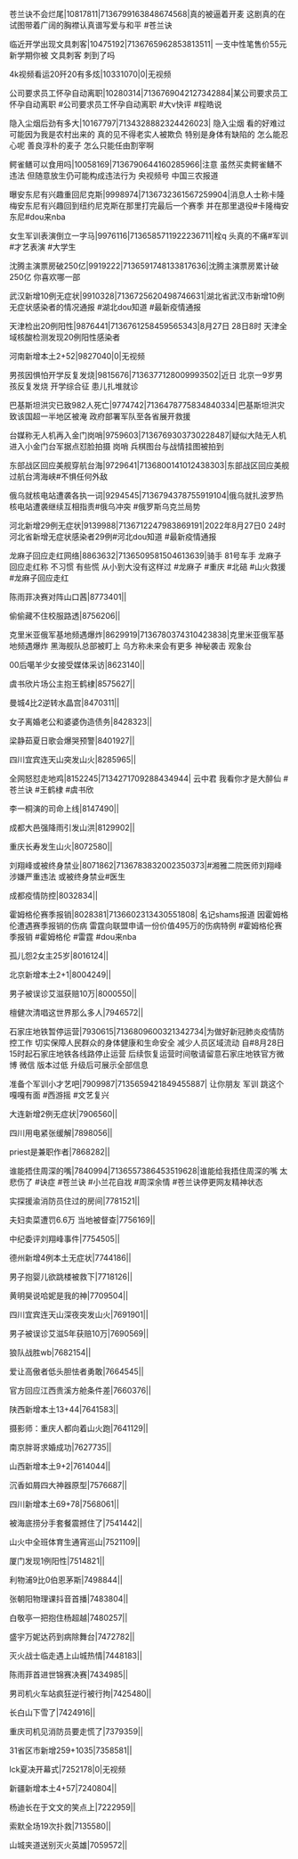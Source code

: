 苍兰诀不会烂尾|10817811|7136799163848674568|真的被逼着开麦 这剧真的在试图带着广阔的胸襟认真谱写爱与和平  #苍兰诀

临近开学出现文具刺客|10475192|7136765962853813511| 一支中性笔售价55元 新学期你被 文具刺客 刺到了吗 

4k视频看运20歼20有多炫|10331070|0|无视频

公司要求员工怀孕自动离职|10280314|7136769042127342884|某公司要求员工怀孕自动离职 #公司要求员工怀孕自动离职 #大v快评 #程皓说 

隐入尘烟后劲有多大|10167797|7134328882324426023| 隐入尘烟 看的好难过 可能因为我是农村出来的 真的见不得老实人被欺负 特别是身体有缺陷的 怎么能忍心呢 善良淳朴的麦子 怎么只能任由割宰啊 

鳄雀鳝可以食用吗|10058169|7136790644160285966|注意 虽然买卖鳄雀鳝不违法 但随意放生仍可能构成违法行为  央视频号 中国三农报道 

曝安东尼有兴趣重回尼克斯|9998974|7136732361567259904|消息人士称卡隆梅安东尼有兴趣回到纽约尼克斯在那里打完最后一个赛季 并在那里退役#卡隆梅安东尼#dou来nba 

女生军训表演倒立一字马|9976116|7136585711922236711|栓q 头真的不痛#军训 #才艺表演 #大学生

沈腾主演票房破250亿|9919222|7136591748133817636|沈腾主演票房累计破250亿 你喜欢哪一部 

武汉新增10例无症状|9910328|7136725620498746631|湖北省武汉市新增10例无症状感染者的情况通报 #湖北dou知道 #最新疫情通报

天津检出20例阳性|9876441|7136761258459565343|8月27日 28日8时 天津全域核酸检测发现20例阳性感染者

河南新增本土2+52|9827040|0|无视频

男孩因惧怕开学反复发烧|9815676|7136377128009993502|近日 北京一9岁男孩反复发烧   开学综合征 患儿扎堆就诊

巴基斯坦洪灾已致982人死亡|9774742|7136478775834840334|巴基斯坦洪灾致该国超一半地区被淹 政府部署军队至各省展开救援

台媒称无人机再入金门岗哨|9759603|7136769303730228487|疑似大陆无人机进入小金门台军据点怼脸拍摄  岗哨 兵棋图台与战情挂图被拍到

东部战区回应美舰穿航台海|9729641|7136800141012438303|东部战区回应美舰过航台湾海峡#不惧任何外敌   

俄乌就核电站遭袭各执一词|9294545|7136794378755919104|俄乌就扎波罗热核电站遭袭继续互相指责#俄乌冲突 #俄罗斯乌克兰局势

河北新增29例无症状|9139988|7136712247983869191|2022年8月27日0 24时 河北省新增无症状感染者29例#河北dou知道 #最新疫情通报

龙麻子回应走红网络|8863632|7136509581504613639|骑手 81号车手 龙麻子 回应走红称 不习惯 有些慌 从小到大没有这样过 #龙麻子 #重庆 #北碚 #山火救援 #龙麻子回应走红  

陈雨菲决赛对阵山口茜|8773401||

偷偷藏不住校服路透|8756206||

克里米亚俄军基地频遇爆炸|8629919|7136780374310423838|克里米亚俄军基地频遇爆炸 黑海舰队总部被盯上 乌方称未来会有更多 神秘袭击  观象台 

00后噶羊少女接受媒体采访|8623140||

虞书欣片场公主抱王鹤棣|8575627||

曼城4比2逆转水晶宫|8470311||

女子离婚老公和婆婆伪造债务|8428323||

梁静茹夏日歌会爆哭预警|8401927||

四川宜宾连天山突发山火|8285965||

全网怒怼走地鸡|8152245|7134271709288434944| 云中君 我看你才是大醉仙 #苍兰诀 #王鹤棣 #虞书欣

李一桐演的司命上线|8147490||

成都大邑强降雨引发山洪|8129902||

重庆长寿发生山火|8072580||

刘翔峰或被终身禁业|8071862|7136783832002350373|#湘雅二院医师刘翔峰 涉嫌严重违法  或被终身禁业#医生 

成都疫情防控|8032834||

霍姆格伦赛季报销|8028381|7136602313430551808| 名记shams报道 因霍姆格伦遭遇赛季报销的伤病 雷霆向联盟申请一份价值495万的伤病特例 #霍姆格伦赛季报销 #霍姆格伦 #雷霆 #dou来nba

孤儿怨2女主25岁|8016124||

北京新增本土2+1|8004249||

男子被误诊艾滋获赔10万|8000550||

檀健次清唱这世界那么多人|7946572||

石家庄地铁暂停运营|7930615|7136809600321342734|为做好新冠肺炎疫情防控工作 切实保障人民群众的身体健康和生命安全 减少人员区域流动 自#8月28日15时起石家庄地铁各线路停止运营 后续恢复运营时间敬请留意石家庄地铁官方微博 微信  版本过低 升级后可展示全部信息

准备个军训小才艺吧|7909987|7135659421849455887| 让你朋友 军训 跳这个嘎嘎有面  #西游摇 #文艺复兴

大连新增2例无症状|7906560||

四川用电紧张缓解|7898056||

priest是兼职作者|7868282||

谁能捂住周深的嘴|7840994|7136557386453519628|谁能给我捂住周深的嘴 太悲伤了  #诀症  #苍兰诀 #小兰花自戕 #周深余情 #苍兰诀停更网友精神状态

实探援渝消防员住过的房间|7781521||

夫妇卖菜遭罚6.6万 当地被督查|7756169||

中纪委评刘翔峰事件|7754505||

德州新增4例本土无症状|7744186||

男子抱婴儿欲跳楼被救下|7718126||

黄明昊说哈妮是我的神|7709504||

四川宜宾连天山深夜突发山火|7691901||

男子被误诊艾滋5年获赔10万|7690569||

狼队战胜wb|7682154||

爱让高傲者低头胆怯者勇敢|7664545||

官方回应江西贵溪方舱条件差|7660376||

陕西新增本土13+44|7641583||

摄影师：重庆人都向着山火跑|7641129||

南京胖哥求婚成功|7627735||

山西新增本土9+2|7614044||

沉香如屑四大神器原型|7576687||

四川新增本土69+78|7568061||

被海底捞分手套餐震撼住了|7541442||

山火中全班体育生通宵巡山|7521109||

厦门发现1例阳性|7514821||

利物浦9比0伯恩茅斯|7498844||

张朝阳物理课抖音首播|7483804||

白敬亭一把抱住杨超越|7480257||

盛宇万妮达药到病除舞台|7472782||

灭火战士临走遇上山城热情|7448183||

陈雨菲首进世锦赛决赛|7434985||

男司机火车站疯狂逆行被行拘|7425480||

长白山下雪了|7424916||

重庆司机见消防员要走慌了|7379359||

31省区市新增259+1035|7358581||

lck夏决开幕式|7252178|0|无视频

新疆新增本土4+57|7240804||

杨迪长在于文文的笑点上|7222959||

索默全场19次扑救|7135580||

山城夹道送别灭火英雄|7059572||

